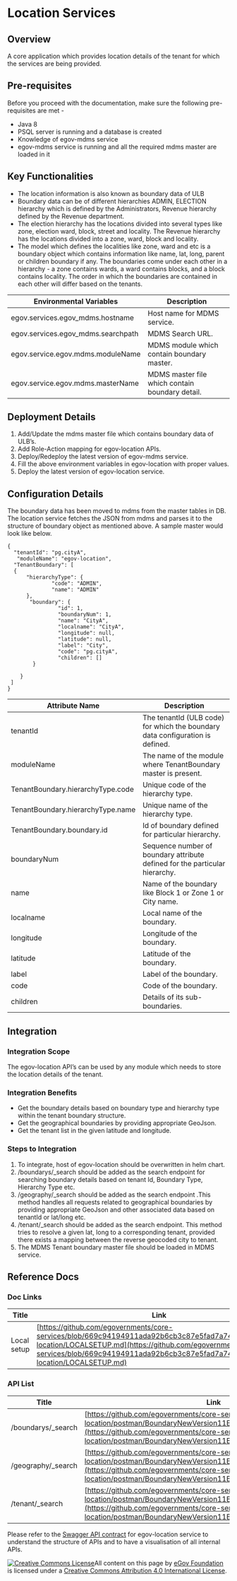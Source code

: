 # Location Services

## Overview

A core application which provides location details of the tenant for which the services are being provided.

## Pre-requisites

Before you proceed with the documentation, make sure the following pre-requisites are met -

* Java 8
* PSQL server is running and a database is created
* Knowledge of egov-mdms service
* egov-mdms service is running and all the required mdms master are loaded in it

## Key Functionalities

* The location information is also known as boundary data of ULB
* Boundary data can be of different hierarchies ADMIN, ELECTION hierarchy which is defined by the Administrators, Revenue hierarchy defined by the Revenue department.
* The election hierarchy has the locations divided into several types like zone, election ward, block, street and locality. The Revenue hierarchy has the locations divided into a zone, ward, block and locality.
* The model which defines the localities like zone, ward and etc is a boundary object which contains information like name, lat, long, parent or children boundary if any. The boundaries come under each other in a hierarchy - a zone contains wards, a ward contains blocks, and a block contains locality. The order in which the boundaries are contained in each other will differ based on the tenants.

| Environmental Variables             | Description                                     |
| ----------------------------------- | ----------------------------------------------- |
| egov.services.egov\_mdms.hostname   | Host name for MDMS service.                     |
| egov.services.egov\_mdms.searchpath | MDMS Search URL.                                |
| egov.service.egov.mdms.moduleName   | MDMS module which contain boundary master.      |
| egov.service.egov.mdms.masterName   | MDMS master file which contain boundary detail. |

## Deployment Details

1. Add/Update the mdms master file which contains boundary data of ULB’s.
2. Add Role-Action mapping for egov-location APIs.
3. Deploy/Redeploy the latest version of egov-mdms service.
4. Fill the above environment variables in egov-location with proper values.
5. Deploy the latest version of egov-location service.

## Configuration Details

The boundary data has been moved to mdms from the master tables in DB. The location service fetches the JSON from mdms and parses it to the structure of boundary object as mentioned above. A sample master would look like below.

```
{
  "tenantId": "pg.cityA",
   "moduleName": "egov-location",
  "TenantBoundary": [
  {
      "hierarchyType": {
              "code": "ADMIN",
              "name": "ADMIN"
      },
       "boundary": {
                "id": 1,
                "boundaryNum": 1,
                "name": "CityA",
                "localname": "CityA",
                "longitude": null,
                "latitude": null,
                "label": "City",
                "code": "pg.cityA",
                "children": []
        }

    }
 ]
}
```

| Attribute Name                    | Description                                                                   |
| --------------------------------- | ----------------------------------------------------------------------------- |
| tenantId                          | The tenantId (ULB code) for which the boundary data configuration is defined. |
| moduleName                        | The name of the module where TenantBoundary master is present.                |
| TenantBoundary.hierarchyType.code | Unique code of the hierarchy type.                                            |
| TenantBoundary.hierarchyType.name | Unique name of the hierarchy type.                                            |
| TenantBoundary.boundary.id        | Id of boundary defined for particular hierarchy.                              |
| boundaryNum                       | Sequence number of boundary attribute defined for the particular hierarchy.   |
| name                              | Name of the boundary like Block 1 or Zone 1 or City name.                     |
| localname                         | Local name of the boundary.                                                   |
| longitude                         | Longitude of the boundary.                                                    |
| latitude                          | Latitude of the boundary.                                                     |
| label                             | Label of the boundary.                                                        |
| code                              | Code of the boundary.                                                         |
| children                          | Details of its sub-boundaries.                                                |

## Integration

### Integration Scope

The egov-location API’s can be used by any module which needs to store the location details of the tenant.

### Integration Benefits

* Get the boundary details based on boundary type and hierarchy type within the tenant boundary structure.
* Get the geographical boundaries by providing appropriate GeoJson.
* Get the tenant list in the given latitude and longitude.

### Steps to Integration

1. To integrate, host of egov-location should be overwritten in helm chart.
2. /boundarys/\_search should be added as the search endpoint for searching boundary details based on tenant Id, Boundary Type, Hierarchy Type etc.
3. /geography/\_search should be added as the search endpoint .This method handles all requests related to geographical boundaries by providing appropriate GeoJson and other associated data based on tenantId or lat/long etc.
4. /tenant/\_search should be added as the search endpoint. This method tries to resolve a given lat, long to a corresponding tenant, provided there exists a mapping between the reverse geocoded city to tenant.
5. The MDMS Tenant boundary master file should be loaded in MDMS service.

## Reference Docs

### Doc Links

| Title       | Link                                                                                                                                                                                                                                               |
| ----------- | -------------------------------------------------------------------------------------------------------------------------------------------------------------------------------------------------------------------------------------------------- |
| Local setup | [https://github.com/egovernments/core-services/blob/669c94194911ada92b6cb3c87e5fad7a7478cc6a/egov-location/LOCALSETUP.md](https://github.com/egovernments/core-services/blob/669c94194911ada92b6cb3c87e5fad7a7478cc6a/egov-location/LOCALSETUP.md) |

### API List

| Title               | Link                                                                                                                                                                                                                                                                           |
| ------------------- | ------------------------------------------------------------------------------------------------------------------------------------------------------------------------------------------------------------------------------------------------------------------------------ |
| /boundarys/\_search | [https://github.com/egovernments/core-services/blob/master/egov-location/postman/BoundaryNewVersion11Endpoint.postman\_collection.json](https://github.com/egovernments/core-services/blob/master/egov-location/postman/BoundaryNewVersion11Endpoint.postman\_collection.json) |
| /geography/\_search | [https://github.com/egovernments/core-services/blob/master/egov-location/postman/BoundaryNewVersion11Endpoint.postman\_collection.json](https://github.com/egovernments/core-services/blob/master/egov-location/postman/BoundaryNewVersion11Endpoint.postman\_collection.json) |
| /tenant/\_search    | [https://github.com/egovernments/core-services/blob/master/egov-location/postman/BoundaryNewVersion11Endpoint.postman\_collection.json](https://github.com/egovernments/core-services/blob/master/egov-location/postman/BoundaryNewVersion11Endpoint.postman\_collection.json) |

Please refer to the [Swagger API contract](https://editor.swagger.io/?url=https://raw.githubusercontent.com/egovernments/egov-services/master/docs/egov-location/contracts/v11-0-0.yml#!/) for egov-location service to understand the structure of APIs and to have a visualisation of all internal APIs.



[![Creative Commons License](https://i.creativecommons.org/l/by/4.0/80x15.png)](http://creativecommons.org/licenses/by/4.0/)All content on this page by [eGov Foundation ](https://egov.org.in/)is licensed under a [Creative Commons Attribution 4.0 International License](http://creativecommons.org/licenses/by/4.0/).

